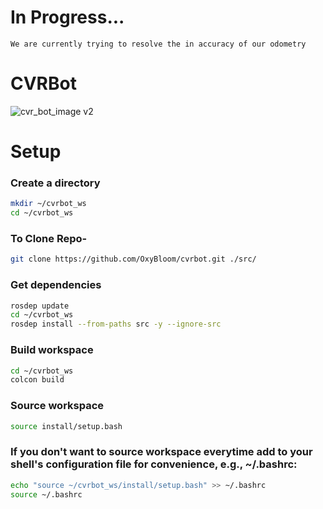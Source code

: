 # In Progress...
```
We are currently trying to resolve the in accuracy of our odometry 
```
# CVRBot
![cvr_bot_image v2](https://github.com/user-attachments/assets/54451a6c-dc5d-4ade-80e8-ca83ea193616)



# Setup
### Create a directory
```sh
mkdir ~/cvrbot_ws
cd ~/cvrbot_ws
```

### To Clone Repo-
```sh
git clone https://github.com/OxyBloom/cvrbot.git ./src/
```
### Get dependencies
```sh
rosdep update
cd ~/cvrbot_ws
rosdep install --from-paths src -y --ignore-src
```

### Build workspace
```sh
cd ~/cvrbot_ws
colcon build
```
### Source workspace

```sh
source install/setup.bash
```
### If you don't want to source workspace everytime add to your shell's configuration file for convenience, e.g., ~/.bashrc:

```sh
echo "source ~/cvrbot_ws/install/setup.bash" >> ~/.bashrc
source ~/.bashrc
```
